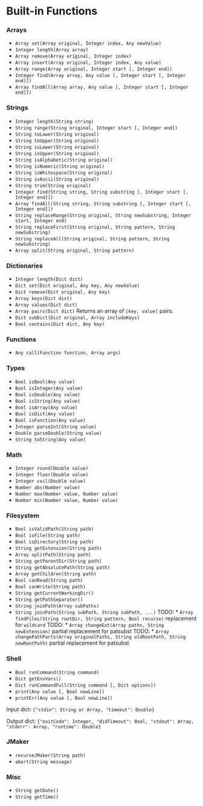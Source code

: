 # Built-in Functions

### Arrays

* `Array set(Array original, Integer index, Any newValue)`
* `Integer length(Array array)`
* `Array remove(Array original, Integer index)`
* `Array insert(Array original, Integer index, Any value)`
* `Array range(Array original, Integer start [, Integer end])`
* `Integer find(Array array, Any value [, Integer start [, Integer end]])`
* `Array findAll(Array array, Any value [, Integer start [, Integer end]])`

### Strings

* `Integer length(String string)`
* `String range(String original, Integer start [, Integer end])`
* `String toLower(String original)`
* `String toUpper(String original)`
* `String isLower(String original)`
* `String isUpper(String original)`
* `String isAlphabetic(String original)`
* `String isNumeric(String original)`
* `String isWhitespace(String original)`
* `String isAscii(String original)`
* `String trim(String original)`
* `Integer find(String string, String substring [, Integer start [, Integer end]])`
* `Array findAll(String string, String substring [, Integer start [, Integer end]])`
* `String replaceRange(String original, String newSubstring, Integer start, Integer end)`
* `String replaceFirst(String original, String pattern, String newSubstring)`
* `String replaceAll(String original, String pattern, String newSubstring)`
* `Array split(String original, String pattern)`

### Dictionaries

* `Integer length(Dict dict)`
* `Dict set(Dict original, Any key, Any newValue)`
* `Dict remove(Dict original, Any key)`
* `Array keys(Dict dict)`
* `Array values(Dict dict)`
* `Array pairs(Dict dict)` Returns an array of `[key, value]` pairs.
* `Dict subDict(Dict original, Array includeKeys)`
* `Bool contains(Dict dict, Any key)`

### Functions

* `Any call(Function function, Array args)`

### Types

* `Bool isBool(Any value)`
* `Bool isInteger(Any value)`
* `Bool isDouble(Any value)`
* `Bool isString(Any value)`
* `Bool isArray(Any value)`
* `Bool isDict(Any value)`
* `Bool isFunction(Any value)`
* `Integer parseInt(String value)`
* `Double parseDouble(String value)`
* `String toString(Any value)`

### Math

* `Integer round(Double value)`
* `Integer floor(Double value)`
* `Integer ceil(Double value)`
* `Number abs(Number value)`
* `Number max(Number value, Number value)`
* `Number min(Number value, Number value)`

### Filesystem

* `Bool isValidPath(String path)`
* `Bool isFile(String path)`
* `Bool isDirectory(String path)`
* `String getExtension(String path)`
* `Array splitPath(String path)`
* `String getParentDir(String path)`
* `String getAbsolutePath(String path)`
* `Array getChildren(String path)`
* `Bool canRead(String path)`
* `Bool canWrite(String path)`
* `String getCurrentWorkingDir()`
* `String getPathSeparator()`
* `String joinPath(Array subPaths)`
* `String joinPath(String subPath, String subPath, ...)`
TODO: * `Array findFiles(String rootDir, String pattern, Bool recurse)` replacement 
  for `wildcard`
TODO: * `Array changeExt(Array paths, String newExtension)` partial replacement for 
  patsubst
TODO: * `Array changePathParts(Array originalPaths, String oldRootPath, String newRootPath)` 
  partial replacement for patsubst

### Shell

* `Bool runCommand(String command)`
* `Dict getEnvVars()`
* `Dict runCommandFull(String command [, Dict options])`
* `print(Any value [, Bool newLine])`
* `printErr(Any value [, Bool newLine])`

Input dict: `{"stdin": String or Array, "timeout": Double}`

Output dict: `{"exitCode": Integer, "didTimeout": Bool, "stdout": Array, 
"stderr": Array, "runtime": Double}`

### JMaker

* `recurseJMaker(String path)`
* `abort(String message)`

### Misc

* `String getDate()`
* `String getTime()`

